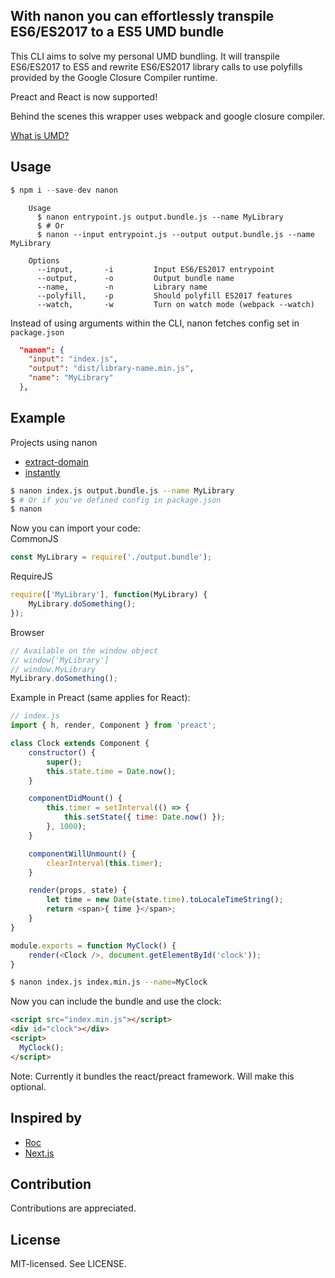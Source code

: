 With nanon you can effortlessly transpile ES6/ES2017 to a ES5 UMD bundle
--

This CLI aims to solve my personal UMD bundling. It will transpile ES6/ES2017 to ES5 and rewrite ES6/ES2017 library calls to use polyfills provided by the Google Closure Compiler runtime.

Preact and React is now supported!

Behind the scenes this wrapper uses webpack and google closure compiler.


[What is UMD?](https://github.com/umdjs/umd)

Usage
--

```js
$ npm i --save-dev nanon
```

```
    Usage
      $ nanon entrypoint.js output.bundle.js --name MyLibrary
      $ # Or 
      $ nanon --input entrypoint.js --output output.bundle.js --name MyLibrary

    Options
      --input,       -i         Input ES6/ES2017 entrypoint
      --output,      -o         Output bundle name
      --name,        -n         Library name
      --polyfill,    -p         Should polyfill ES2017 features
      --watch,       -w         Turn on watch mode (webpack --watch)
```

Instead of using arguments within the CLI, nanon fetches config set in `package.json`
```json
  "nanon": {
    "input": "index.js",
    "output": "dist/library-name.min.js",
    "name": "MyLibrary"
  },
```

Example
--
Projects using nanon
* [extract-domain](https://github.com/bjarneo/extract-domain)
* [instantly](https://github.com/bjarneo/instantly)

```bash
$ nanon index.js output.bundle.js --name MyLibrary
$ # Or if you've defined config in package.json
$ nanon
```

Now you can import your code:  
CommonJS
```js
const MyLibrary = require('./output.bundle');
```

RequireJS
```js
require(['MyLibrary'], function(MyLibrary) {
    MyLibrary.doSomething();
});
```

Browser
```js
// Available on the window object
// window['MyLibrary']
// window.MyLibrary
MyLibrary.doSomething();
```

Example in Preact (same applies for React):
```js
// index.js
import { h, render, Component } from 'preact';

class Clock extends Component {
    constructor() {
        super();
        this.state.time = Date.now();
    }

    componentDidMount() {
        this.timer = setInterval(() => {
            this.setState({ time: Date.now() });
        }, 1000);
    }

    componentWillUnmount() {
        clearInterval(this.timer);
    }

    render(props, state) {
        let time = new Date(state.time).toLocaleTimeString();
        return <span>{ time }</span>;
    }
}

module.exports = function MyClock() {
    render(<Clock />, document.getElementById('clock'));
}
```

```bash
$ nanon index.js index.min.js --name=MyClock
```

Now you can include the bundle and use the clock:
```html
<script src="index.min.js"></script>
<div id="clock"></div>
<script>
  MyClock();
</script>
``` 

Note: Currently it bundles the react/preact framework. Will make this optional.

Inspired by
--
* [Roc](https://github.com/rocjs/roc)
* [Next.js](https://github.com/zeit/next.js)

Contribution
--
Contributions are appreciated.

License
--
MIT-licensed. See LICENSE.
